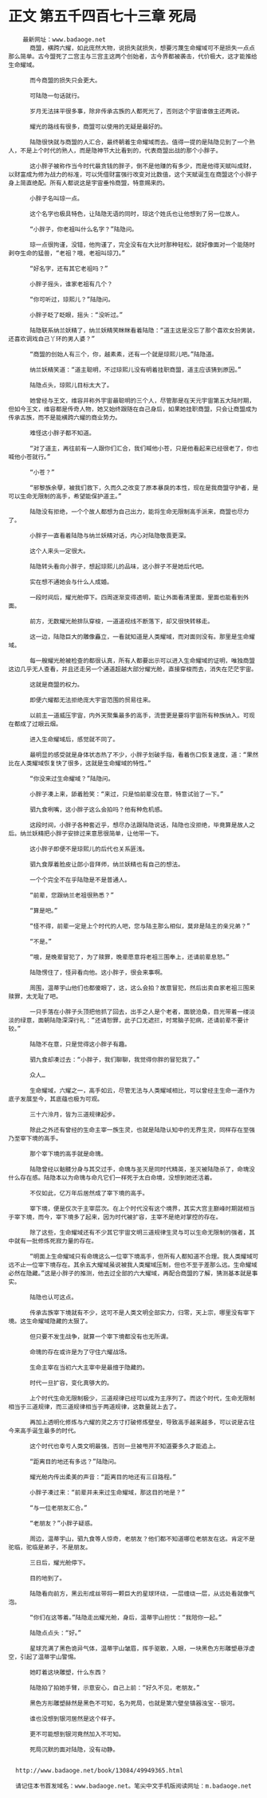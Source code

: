# 正文 第五千四百七十三章 死局
        最新网址：www.badaoge.net
          商盟，横跨六耀，如此庞然大物，说损失就损失，想要污蔑生命耀域可不是损失一点点那么简单。古今盟死了二宫主与三宫主这两个创始者，古今界都被袭击，代价极大，这才能推给生命耀域。
      
          而今商盟的损失只会更大。
      
          可陆隐一句话就行。
      
          岁月无法抹平很多事，除非传承古族的人都死光了，否则这个宇宙谁做主还两说。
      
          耀光的路线有很多，商盟可以使用的无疑是最好的。
      
          陆隐很快就与商盟的人汇合，最终朝着生命耀域而去。值得一提的是陆隐见到了一个熟人，不是上个时代的熟人，而是隐神节大比看到的，代表商盟出战的那个小胖子。
      
          这小胖子被称作当今时代最贪钱的胖子，倒不是他赚的有多少，而是他得天赋叫成财，以财富成为修为战力的标准，可以凭借财富强行改变对比数值，这个天赋诞生在商盟这个小胖子身上简直绝配。所有人都说这是宇宙垂怜商盟，特意赐来的。
      
          小胖子名叫琼一点。
      
          这个名字也极具特色，让陆隐无语的同时，琼这个姓氏也让他想到了另一位故人。
      
          “小胖子，你老祖叫什么名字？”陆隐问。
      
          琼一点很拘谨，没错，他拘谨了，完全没有在大比时那种轻松，就好像面对一个能随时剥夺生命的猛兽，“老祖？哦，老祖叫琼刀。”
      
          “好名字，还有其它老祖吗？”
      
          小胖子摇头，谁家老祖有几个？
      
          “你可听过，琼熙儿？”陆隐问。
      
          小胖子眨了眨眼，摇头：“没听过。”
      
          陆隐联系纳兰妖精了，纳兰妖精笑眯眯看着陆隐：“道主这是没忘了那个喜欢女扮男装，还喜欢调戏自己丫环的男人婆？”
      
          “商盟的创始人有三个，你，越素素，还有一个就是琼熙儿吧。”陆隐道。
      
          纳兰妖精笑道：“道主聪明，不过琼熙儿没有明着挂职商盟，道主应该猜到原因。”
      
          陆隐点头，琼熙儿目标太大了。
      
          她曾经与王文，维容并称外宇宙最聪明的三个人，尽管那是在天元宇宙第五大陆时期，但如今王文，维容都是传奇人物，她又始终跟随在自己身后，如果她挂职商盟，只会让商盟成为传承古族，而不是能横跨六耀的商业势力。
      
          难怪这小胖子都不知道。
      
          “对了道主，再往前有一人跟你们汇合，我们喊他小苍，只是他看起来已经很老了，你也喊他小苍就行。”
      
          “小苍？”
      
          “邪黎族余孽，被我们救下，久而久之改变了原本暴戾的本性，现在是我商盟守护者，是可以生命无限制的高手，希望能保护道主。”
      
          陆隐没有拒绝，一个个故人都想为自己出力，能将生命无限制高手派来，商盟也尽力了。
      
          小胖子一直看着陆隐与纳兰妖精对话，内心对陆隐敬畏更深。
      
          这个人来头一定很大。
      
          陆隐转头看向小胖子，想起琼熙儿的品味，这小胖子不是她后代吧。
      
          实在想不通她会与什么人成婚。
      
          一段时间后，耀光舱停下。四周逐渐变得透明，能让外面看清里面，里面也能看到外面。
      
          前方，无数耀光舱排队穿梭，一道道视线不断落下，却又很快转移走。
      
          这一边，陆隐巨大的雕像矗立，一看就知道是人类耀域，而对面则没有。那里是生命耀域。
      
          每一艘耀光舱被检查的都很认真，所有人都要出示可以进入生命耀域的证明，唯独商盟这边几乎无人查看，并且还走另一个通道超越大部分耀光舱，直接穿梭而去，消失在茫茫宇宙。
      
          这就是商盟的权力。
      
          即便六耀都无法拒绝庞大宇宙范围的贸易往来。
      
          以前主一道威压宇宙，内外天聚集最多的高手，流营更是要将宇宙所有种族纳入。可现在都成了过眼云烟。
      
          进入生命耀域后，感觉就不同了。
      
          最明显的感受就是身体状态热了不少，小胖子划破手指，看着伤口恢复速度，道：“果然比在人类耀域恢复快了很多，这就是生命耀域的特性。”
      
          “你没来过生命耀域？”陆隐问。
      
          小胖子凑上来，舔着脸笑：“来过，只是怕前辈没在意，特意试验了一下。”
      
          驷九食咧嘴，这小胖子这么会拍吗？他有种危机感。
      
          这段时间，小胖子各种套近乎，想尽办法跟陆隐说话，陆隐也没拒绝，毕竟算是故人之后。纳兰妖精把小胖子安排过来意思很简单，让他带一下。
      
          这小胖子即便不是琼熙儿的后代也关系匪浅。
      
          驷九食厚着脸皮让郎小音拜师，纳兰妖精也有自己的想法。
      
          一个个完全不在乎陆隐是不是普通人。
      
          “前辈，您跟纳兰老祖很熟悉？”
      
          “算是吧。”
      
          “怪不得，前辈一定是上个时代的人吧，您与陆主那么相似，莫非是陆主的亲兄弟？”
      
          “不是。”
      
          “哦，是晚辈冒犯了，为了赎罪，晚辈愿意将老祖三围奉上，还请前辈息怒。”
      
          陆隐愣住了，怪异看向他。这小胖子，很会来事啊。
      
          周围，温蒂宇山他们也都傻眼了，这，这么会拍？故意冒犯，然后出卖自家老祖三围来赎罪，太无耻了吧。
      
          一只手落在小胖子头顶把他抓了回去，出手之人是个老者，面貌沧桑，目光带着一缕淡淡的绿意，面朝陆隐深深行礼：“还请恕罪，此子口无遮拦，时常脑子犯病，还请前辈不要计较。”
      
          陆隐不在意，只是觉得这小胖子有趣。
      
          驷九食却凑过去：“小胖子，我们聊聊，我觉得你胖的冒犯我了。”
      
          众人…
      
          生命耀域，六耀之一，高手如云，尽管无法与人类耀域相比，可以曾经主生命一道作为底子发展至今，其底蕴也极为可观。
      
          三十六泠月，皆为三道规律起步。
      
          除此之外还有曾经的生命主宰一族生灵，也就是陆隐认知中的无界生灵，同样存在至强乃至宰下境的高手。
      
          那个宰下境的高手就是命瑰。
      
          陆隐曾经以骷髅分身与其交过手，命瑰与圣灭是同时代精英，圣灭被陆隐杀了，命瑰没什么存在感。陆隐本以为命瑰与命凡它们一样死于太白命境，没想到她还活着。
      
          不仅如此，亿万年后居然成了宰下境的高手。
      
          宰下境，便是仅次于主宰层次。在上个时代没有这个境界，其实大宫主巅峰时期就相当于宰下境，而今，宰下境多了起来，因为时代被扩容，主宰不是绝对掌控的存在。
      
          除了这些，生命耀域还有不少其它宇宙文明三道规律生灵与可以生命无限制的强者，其中就有一批修炼死寂力量的存在。
      
          “明面上生命耀域只有命瑰这么一位宰下境高手，但所有人都知道不合理。我人类耀域可远不止一位宰下境存在。其余五大耀域虽说被我人类耀域压制，但也不至于差那么远。生命耀域必然在隐藏。”这是小胖子的推测，他去过全部的六大耀域，再配合商盟的了解，猜测基本就是事实。
      
          陆隐也认可这点。
      
          传承古族宰下境就有不少，这可不是人类文明全部实力，归零，天上宗，哪里没有宰下境。这生命耀域隐藏的太狠了。
      
          但只要不发生战争，就算一个宰下境都没有也无所谓。
      
          命瑰的存在或许是为了守住六耀战场。
      
          生命主宰在当初六大主宰中是最擅于隐藏的。
      
          时代一旦扩容，变化真够大的。
      
          上个时代生命无限制极少，三道规律已经可以成为主序列了。而这个时代，生命无限制相当于三道规律，而三道规律相当于两道规律，这数量就上去了。
      
          再加上透明化修炼与六耀的灵之方寸打破修炼壁垒，导致高手越来越多，可以说是古往今来高手诞生最多的时代。
      
          这个时代也幸亏人类文明最强，否则一旦被甩开不知道要多久才能追上。
      
          “距离目的地还有多远？”陆隐问。
      
          耀光舱内传出柔美的声音：“距离目的地还有三日路程。”
      
          小胖子凑过来：“前辈并未来过生命耀域，那这目的地是？”
      
          “与一位老朋友汇合。”
      
          “老朋友？”小胖子疑惑。
      
          周边，温蒂宇山，驷九食等人惊奇，老朋友？他们都不知道哪位老朋友在这。肯定不是驼临，驼临是弟子，不是朋友。
      
          三日后，耀光舱停下。
      
          目的地到了。
      
          陆隐看向前方，黑云形成丝带将一颗巨大的星球环绕，一层缠绕一层，从远处看就像气泡。
      
          “你们在这等着。”陆隐走出耀光舱，身后，温蒂宇山担忧：“我陪你一起。”
      
          陆隐点点头：“好。”
      
          星球充满了黑色诡异气体，温蒂宇山皱眉，挥手驱散，入眼，一块黑色方形雕塑悬浮虚空，引起了温蒂宇山警惕。
      
          她盯着这块雕塑，什么东西？
      
          陆隐拍了拍她手臂，示意安心，自己上前：“好久不见，老朋友。”
      
          黑色方形雕塑赫然是黑色不可知，名为死局，也就是第六壁垒镇器浊宝--银河。
      
          谁也没想到银河居然是这个样子。
      
          更不可能想到银河竟然加入不可知。
      
          死局沉默的面对陆隐，没有动静。
      
      
      http://www.badaoge.net/book/13084/49949365.html
      
      请记住本书首发域名：www.badaoge.net。笔尖中文手机版阅读网址：m.badaoge.net